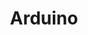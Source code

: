 ---
title: "Arduino"
layout: category
permalink: /electronics/arduino/
author_profile: true
taxonomy: Arduino
sidebar:
  nav: "categories"
---